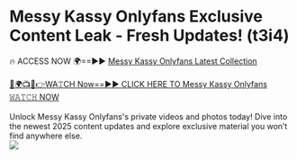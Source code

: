 # Messy Kassy Onlyfans Exclusive Content Leak - Fresh Updates! (t3i4)

🔥 ACCESS NOW 🌍==►► <a href="https://tinyurl.com/kvy9nzfs" rel="nofollow">Messy Kassy Onlyfans Latest Collection</a>
<br><br>
[🔴🌍📺📱👉WA𝚃CH Now==►► CLICK HERE TO Messy Kassy Onlyfans 𝚆𝙰𝚃𝙲𝙷 NOW](https://tinyurl.com/kvy9nzfs)
<br><br>
Unlock Messy Kassy Onlyfans's private videos and photos today! Dive into the newest 2025 content updates and explore exclusive material you won’t find anywhere else.
<br>
<a href="https://tinyurl.com/kvy9nzfs" rel="nofollow" data-target="animated-image.originalLink"><img src="https://camo.githubusercontent.com/8a4f000d20f83aca3bf7ec5f350d767afa0574a8a352519fd8cfa583a6f93a33/68747470733a2f2f692e696d6775722e636f6d2f644a486b345a712e676966" data-canonical-src="https://i.imgur.com/dJHk4Zq.gif" style="max-width: 100%; display: inline-block;" data-target="animated-image.originalImage"></a>
<br>
